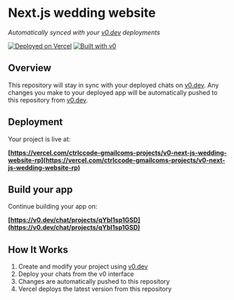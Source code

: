 # Next.js wedding website

*Automatically synced with your [v0.dev](https://v0.dev) deployments*

[![Deployed on Vercel](https://img.shields.io/badge/Deployed%20on-Vercel-black?style=for-the-badge&logo=vercel)](https://vercel.com/ctrlccode-gmailcoms-projects/v0-next-js-wedding-website-rp)
[![Built with v0](https://img.shields.io/badge/Built%20with-v0.dev-black?style=for-the-badge)](https://v0.dev/chat/projects/qYbI1sp1GSD)

## Overview

This repository will stay in sync with your deployed chats on [v0.dev](https://v0.dev).
Any changes you make to your deployed app will be automatically pushed to this repository from [v0.dev](https://v0.dev).

## Deployment

Your project is live at:

**[https://vercel.com/ctrlccode-gmailcoms-projects/v0-next-js-wedding-website-rp](https://vercel.com/ctrlccode-gmailcoms-projects/v0-next-js-wedding-website-rp)**

## Build your app

Continue building your app on:

**[https://v0.dev/chat/projects/qYbI1sp1GSD](https://v0.dev/chat/projects/qYbI1sp1GSD)**

## How It Works

1. Create and modify your project using [v0.dev](https://v0.dev)
2. Deploy your chats from the v0 interface
3. Changes are automatically pushed to this repository
4. Vercel deploys the latest version from this repository